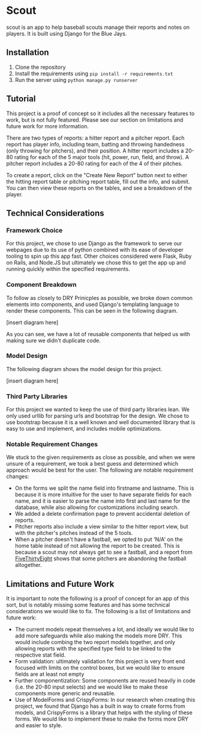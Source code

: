# Scout
scout is an app to help baseball scouts manage their reports and notes on players. It is built using Django for the Blue Jays.

## Installation
1. Clone the repository
1. Install the requirements using `pip install -r requirements.txt`
1. Run the server using `python manage.py runserver`

## Tutorial
This project is a proof of concept so it includes all the necessary features to work, but is not fully featured. Please see our section on limitations and future work for more information.

There are two types of reports: a hitter report and a pitcher report. Each report has player info, including team, batting and throwing handedness (only throwing for pitchers), and their position. A hitter report includes a 20-80 rating for each of the 5 major tools (hit, power, run, field, and throw). A pitcher report includes a 20-80 rating for each of the 4 of their pitches.

To create a report, click on the "Create New Report" button next to either the hitting report table or pitching report table, fill out the info, and submit. You can then view these reports on the tables, and see a breakdown of the player.

## Technical Considerations

### Framework Choice
For this project, we chose to use Django as the framework to serve our webpages due to its use of python combined with its ease of developer tooling to spin up this app fast. Other choices considered were Flask, Ruby on Rails, and Node.JS but ultimately we chose this to get the app up and running quickly within the specified requirements.

### Component Breakdown
To follow as closely to DRY Prinicples as possible, we broke down common elements into components, and used Django's templating language to render these components. This can be seen in the following diagram.

[insert diagram here]

As you can see, we have a lot of reusable components that helped us with making sure we didn't duplicate code.

### Model Design
The following diagram shows the model design for this project.

[insert diagram here]

### Third Party Libraries
For this project we wanted to keep the use of third party libraries lean. We only used urllib for parsing urls and bootstrap for the design. We chose to use bootstrap because it is a well known and well documented library that is easy to use and implement, and includes mobile optimizations.

### Notable Requirement Changes
We stuck to the given requirements as close as possible, and when we were unsure of a requirement, we took a best guess and determined which approach would be best for the user. The following are notable requirement changes:

- On the forms we split the name field into firstname and lastname. This is because it is more intuitive for the user to have separate fields for each name, and it is easier to parse the name into first and last name for the database, while also allowing for customizations including search.
- We added a delete confirmation page to prevent accidental deletion of reports.
- Pitcher reports also include a view similar to the hitter report view, but with the pitcher's pitches instead of the 5 tools.
- When a pitcher doesn't have a fastball, we opted to put 'N/A' on the home table instead of not allowing the report to be created. This is because a scout may not always get to see a fastball, and a report from [FiveThirtyEight](https://fivethirtyeight.com/features/why-some-mlb-pitchers-are-abandoning-the-fastball/) shows that some pitchers are abandoning the fastball altogether.

## Limitations and Future Work
It is important to note the following is a proof of concept for an app of this sort, but is notably missing some features and has some technical considerations we would like to fix. The following is a list of limitations and future work:
- The current models repeat themselves a lot, and ideally we would like to add more safeguards while also making the models more DRY. This would include combing the two report models together, and only allowing reports with the specified type field to be linked to the respective stat field.
- Form validation: ultimately validation for this project is very front end focused with limits on the control boxes, but we would like to ensure fields are at least not empty
- Further componentization: Some components are reused heavily in code (i.e. the 20-80 input selects) and we would like to make these components more generic and reusable.
- Use of ModelForms and CrispyForms: In our research when creating this project, we found that Django has a built in way to create forms from models, and CrispyForms is a library that helps with the styling of these forms. We would like to implement these to make the forms more DRY and easier to style.
